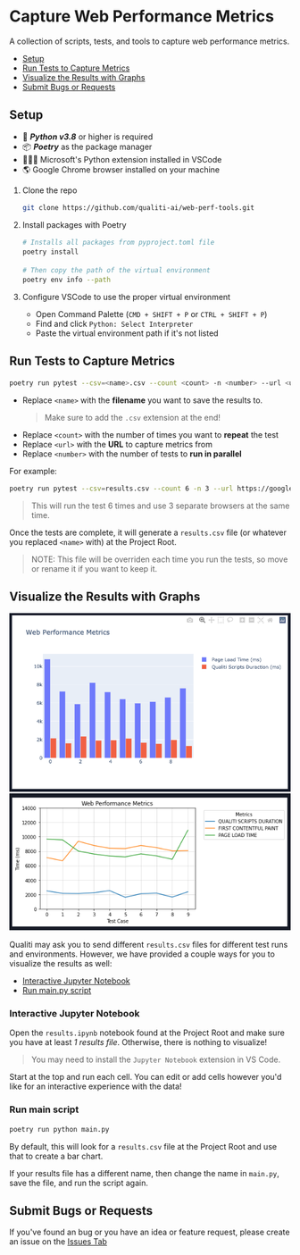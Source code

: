 # Capture Web Performance Metrics

A collection of scripts, tests, and tools to capture web performance metrics.

- [Setup](#setup)
- [Run Tests to Capture Metrics](#run-tests-to-capture-metrics)
- [Visualize the Results with Graphs](#visualize-the-results-with-graphs)
- [Submit Bugs or Requests](#submit-bugs-or-requests)

## Setup

- 🐍 **_Python v3.8_** or higher is required
- 📦 **_Poetry_** as the package manager
- 👨🏽‍💻 Microsoft's Python extension installed in VSCode
- 🌎 Google Chrome browser installed on your machine

1. Clone the repo

   ```bash
   git clone https://github.com/qualiti-ai/web-perf-tools.git
   ```

2. Install packages with Poetry

   ```bash
   # Installs all packages from pyproject.toml file
   poetry install

   # Then copy the path of the virtual environment
   poetry env info --path
   ```

3. Configure VSCode to use the proper virtual environment

   - Open Command Palette (`CMD + SHIFT + P` or `CTRL + SHIFT + P`)
   - Find and click `Python: Select Interpreter`
   - Paste the virtual environment path if it's not listed

## Run Tests to Capture Metrics

```bash
poetry run pytest --csv=<name>.csv --count <count> -n <number> --url <url> -k web_performance_metrics
```

- Replace `<name>` with the **filename** you want to save the results to.
  > Make sure to add the `.csv` extension at the end!
- Replace `<count>` with the number of times you want to **repeat** the test
- Replace `<url>` with the **URL** to capture metrics from
- Replace `<number>` with the number of tests to **run in parallel**

For example:

```bash
poetry run pytest --csv=results.csv --count 6 -n 3 --url https://google.com -k web_performance_metrics
```

> This will run the test 6 times and use 3 separate browsers at the same time.

Once the tests are complete, it will generate a `results.csv` file (or whatever you replaced `<name>` with) at the Project Root.

> NOTE: This file will be overriden each time you run the tests, so move or rename it if you want to keep it.

## Visualize the Results with Graphs

![Bar Chart showing Web Performance Metrics](plotly-graph-example.png)
![Line Chart showing Web Performance Metrics](matplotlib-graph.png)

Qualiti may ask you to send different `results.csv` files for different test runs and environments. However, we have provided a couple ways for you to visualize the results as well:

- [Interactive Jupyter Notebook](#interactive-jupyter-notebook)
- [Run main.py script](#run-main-script)

### Interactive Jupyter Notebook

Open the `results.ipynb` notebook found at the Project Root and make sure you have at least _1 results file_. Otherwise, there is nothing to visualize!

> You may need to install the `Jupyter Notebook` extension in VS Code.

Start at the top and run each cell. You can edit or add cells however you'd like for an interactive experience with the data!

### Run main script

```bash
poetry run python main.py
```

By default, this will look for a `results.csv` file at the Project Root and use that to create a bar chart.

If your results file has a different name, then change the name in `main.py`, save the file, and run the script again.

## Submit Bugs or Requests

If you've found an bug or you have an idea or feature request, please create an issue on the [Issues Tab](https://github.com/qualiti-ai/web-perf-tools/issues)
